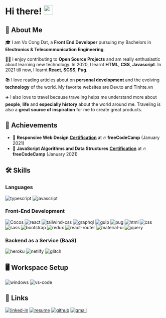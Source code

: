 # Hi there! <img src="https://media.giphy.com/media/hvRJCLFzcasrR4ia7z/giphy.gif" width="29px">

## 🚀 About Me

🎓 I am Vo Cong Dat, a **Front End Developer** pursuing my Bachelors in **Electronics & Telecommunication Engineering**.

👨‍💻 I enjoy contributing to **Open Source Projects** and am really enthusiastic about learning new technology. In 2020, I learnt **HTML**, **CSS**, **Javascript**. In 2021 till now, I learnt **React**, **SCSS**, **Pug**.

📚 I love reading articles about on **personal development** and the evolving **technology** of the world. My favorite websites are Dev.to and Tinhte.vn

✈️ I also love to travel because traveling helps me understand more about **people**, **life** and **especially history** about the world around me. Traveling is also a **great source of inspiration** for me to create great products.

## 🏅 Achievements

-   🥇 **Responsive Web Design** [**Certification**](https://www.freecodecamp.org/certification/vo-cong-dat/javascript-algorithms-and-data-structures) at 🔥 **freeCodeCamp** (January 2021)
-   🥈 **JavaScript Algorithms and Data Structures** [**Certification**](https://www.freecodecamp.org/certification/vo-cong-dat/responsive-web-design) at 🔥 **freeCodeCamp** (January 2021)

## 🛠️ Skills

### Languages

![typescript](https://img.shields.io/badge/TypeScript-3178C6?style=for-the-badge&logo=typescript&logoColor=white)
![javascript](https://img.shields.io/badge/JavaScript-323330?style=for-the-badge&logo=javascript&logoColor=F7DF1E)

### Front-End Development

![Cocos](https://img.shields.io/badge/Cocos?style=for-the-badge&logo=Cocos&logoColor=55C2E1)
![react](https://img.shields.io/badge/React-20232A?style=for-the-badge&logo=react&logoColor=61DAFB)
![tailwind-css](https://img.shields.io/badge/tailwind_css-06B6D4?style=for-the-badge&logo=tailwind-css&logoColor=white)
![graphql](https://img.shields.io/badge/GraphQL-E434AA?style=for-the-badge&logo=graphql&logoColor=white)
![gulp](https://img.shields.io/badge/gulp-EB4A4B?style=for-the-badge&logo=Gulp&logoColor=white)
![pug](https://img.shields.io/badge/Pug-A86454?style=for-the-badge&logo=pug&logoColor=white)
![html](https://img.shields.io/badge/HTML5-E34F26?style=for-the-badge&logo=html5&logoColor=white)
![css](https://img.shields.io/badge/CSS3-1572B6?style=for-the-badge&logo=css3&logoColor=white)
![sass](https://img.shields.io/badge/SASS-CC6699?style=for-the-badge&logo=sass&logoColor=white)
![bootstrap](https://img.shields.io/badge/Bootstrap-563D7C?style=for-the-badge&logo=bootstrap&logoColor=white)
![redux](https://img.shields.io/badge/Redux-593D88?style=for-the-badge&logo=redux&logoColor=white)
![react-router](https://img.shields.io/badge/React_Router-CA4245?style=for-the-badge&logo=react-router&logoColor=white)
![material-ui](https://img.shields.io/badge/Material_UI-0081CB?style=for-the-badge&logo=material-ui&logoColor=white)
![jquery](https://img.shields.io/badge/jQuery-0769AD?style=for-the-badge&logo=jquery&logoColor=white)

### Backend as a Service (BaaS)

![heroku](https://img.shields.io/badge/Heroku-430098?style=for-the-badge&logo=heroku&logoColor=white)
![netlify](https://img.shields.io/badge/Netlify-00C7B7?style=for-the-badge&logo=netlify&logoColor=white)
![glitch](https://img.shields.io/badge/Glitch-E366A6?style=for-the-badge&logo=glitch&logoColor=white)

## 🖥️ Workspace Setup

![windows](https://img.shields.io/badge/Windows_10-0078D6?style=for-the-badge&logo=windows&logoColor=white)
![vs-code](https://img.shields.io/badge/VS_Code-007ACC?style=for-the-badge&logo=Visual-Studio-Code&logoColor=white)

## 🔗 Links

[![linked-in](https://img.shields.io/badge/Linked_In-0077B5?style=for-the-badge&logo=LinkedIn&logoColor=white)](https://www.linkedin.com/in/vocongdat/)
[![resume](https://img.shields.io/badge/Resume-4285F4?style=for-the-badge&logo=read-the-docs&logoColor=white)](https://www.linkedin.com/in/vocongdat/)
[![github](https://img.shields.io/badge/GitHub-000000?style=for-the-badge&logo=GitHub&logoColor=white)](https://github.com/vocongdat)
[![gmail](https://img.shields.io/badge/Gmail-D14836?style=for-the-badge&logo=Gmail&logoColor=white)](mailto:https://github.com/vocongdat)
